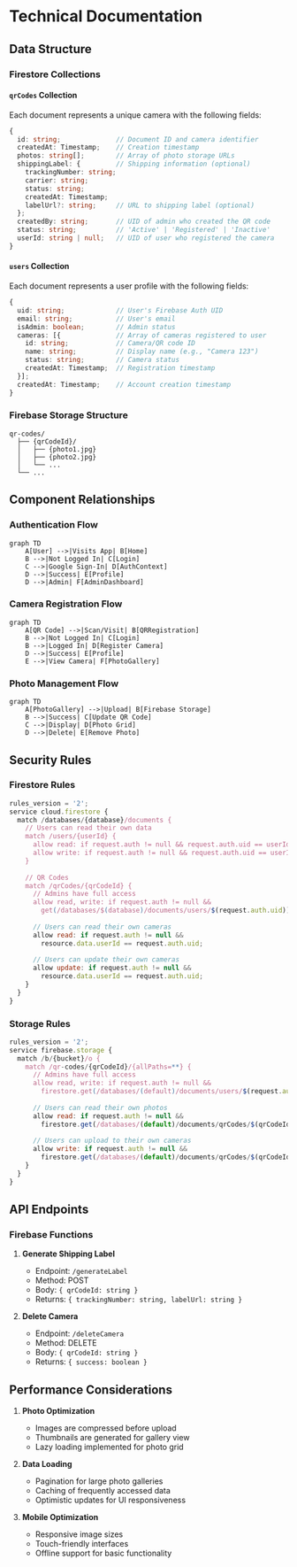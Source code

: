 # Technical Documentation

## Data Structure

### Firestore Collections

#### `qrCodes` Collection
Each document represents a unique camera with the following fields:
```typescript
{
  id: string;              // Document ID and camera identifier
  createdAt: Timestamp;    // Creation timestamp
  photos: string[];        // Array of photo storage URLs
  shippingLabel: {         // Shipping information (optional)
    trackingNumber: string;
    carrier: string;
    status: string;
    createdAt: Timestamp;
    labelUrl?: string;     // URL to shipping label (optional)
  };
  createdBy: string;       // UID of admin who created the QR code
  status: string;          // 'Active' | 'Registered' | 'Inactive'
  userId: string | null;   // UID of user who registered the camera
}
```

#### `users` Collection
Each document represents a user profile with the following fields:
```typescript
{
  uid: string;             // User's Firebase Auth UID
  email: string;           // User's email
  isAdmin: boolean;        // Admin status
  cameras: [{              // Array of cameras registered to user
    id: string;            // Camera/QR code ID
    name: string;          // Display name (e.g., "Camera 123")
    status: string;        // Camera status
    createdAt: Timestamp;  // Registration timestamp
  }];
  createdAt: Timestamp;    // Account creation timestamp
}
```

### Firebase Storage Structure
```
qr-codes/
  ├── {qrCodeId}/
  │   ├── {photo1.jpg}
  │   ├── {photo2.jpg}
  │   └── ...
  └── ...
```

## Component Relationships

### Authentication Flow
```mermaid
graph TD
    A[User] -->|Visits App| B[Home]
    B -->|Not Logged In| C[Login]
    C -->|Google Sign-In| D[AuthContext]
    D -->|Success| E[Profile]
    D -->|Admin| F[AdminDashboard]
```

### Camera Registration Flow
```mermaid
graph TD
    A[QR Code] -->|Scan/Visit| B[QRRegistration]
    B -->|Not Logged In| C[Login]
    B -->|Logged In| D[Register Camera]
    D -->|Success| E[Profile]
    E -->|View Camera| F[PhotoGallery]
```

### Photo Management Flow
```mermaid
graph TD
    A[PhotoGallery] -->|Upload| B[Firebase Storage]
    B -->|Success| C[Update QR Code]
    C -->|Display| D[Photo Grid]
    D -->|Delete| E[Remove Photo]
```

## Security Rules

### Firestore Rules
```javascript
rules_version = '2';
service cloud.firestore {
  match /databases/{database}/documents {
    // Users can read their own data
    match /users/{userId} {
      allow read: if request.auth != null && request.auth.uid == userId;
      allow write: if request.auth != null && request.auth.uid == userId;
    }
    
    // QR Codes
    match /qrCodes/{qrCodeId} {
      // Admins have full access
      allow read, write: if request.auth != null && 
        get(/databases/$(database)/documents/users/$(request.auth.uid)).data.isAdmin == true;
      
      // Users can read their own cameras
      allow read: if request.auth != null && 
        resource.data.userId == request.auth.uid;
      
      // Users can update their own cameras
      allow update: if request.auth != null && 
        resource.data.userId == request.auth.uid;
    }
  }
}
```

### Storage Rules
```javascript
rules_version = '2';
service firebase.storage {
  match /b/{bucket}/o {
    match /qr-codes/{qrCodeId}/{allPaths=**} {
      // Admins have full access
      allow read, write: if request.auth != null && 
        firestore.get(/databases/(default)/documents/users/$(request.auth.uid)).data.isAdmin == true;
      
      // Users can read their own photos
      allow read: if request.auth != null && 
        firestore.get(/databases/(default)/documents/qrCodes/$(qrCodeId)).data.userId == request.auth.uid;
      
      // Users can upload to their own cameras
      allow write: if request.auth != null && 
        firestore.get(/databases/(default)/documents/qrCodes/$(qrCodeId)).data.userId == request.auth.uid;
    }
  }
}
```

## API Endpoints

### Firebase Functions
1. **Generate Shipping Label**
   - Endpoint: `/generateLabel`
   - Method: POST
   - Body: `{ qrCodeId: string }`
   - Returns: `{ trackingNumber: string, labelUrl: string }`

2. **Delete Camera**
   - Endpoint: `/deleteCamera`
   - Method: DELETE
   - Body: `{ qrCodeId: string }`
   - Returns: `{ success: boolean }`

## Performance Considerations

1. **Photo Optimization**
   - Images are compressed before upload
   - Thumbnails are generated for gallery view
   - Lazy loading implemented for photo grid

2. **Data Loading**
   - Pagination for large photo galleries
   - Caching of frequently accessed data
   - Optimistic updates for UI responsiveness

3. **Mobile Optimization**
   - Responsive image sizes
   - Touch-friendly interfaces
   - Offline support for basic functionality 